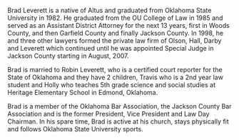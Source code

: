 ﻿---
fname: 'Brad'
lname: 'Leverett'
id: 975
published: False
layout: judge-bio
---
Brad Leverett is a native of Altus and graduated from Oklahoma State University in 1982. He graduated from the OU College of Law in 1985 and served as an Assistant District Attorney for the next 13 years, first in Woods County, and then Garfield County and finally Jackson County. In 1998, he and three other lawyers formed the private law firm of Olson, Hall, Darby and Leverett which continued until he was appointed Special Judge in Jackson County starting in August, 2007.  

Brad is married to Robin Leverett, who is a certified court reporter for the State of Oklahoma and they have 2 children, Travis who is a 2nd year law student and Holly who teaches 5th grade science and social studies at Heritage Elementary School in Edmond, Oklahoma. 

Brad is a member of the Oklahoma Bar Association, the Jackson County Bar Association and is the former President, Vice President and Law Day Chairman. In his spare time, Brad is active at his church, stays physically fit and follows Oklahoma State University sports.
